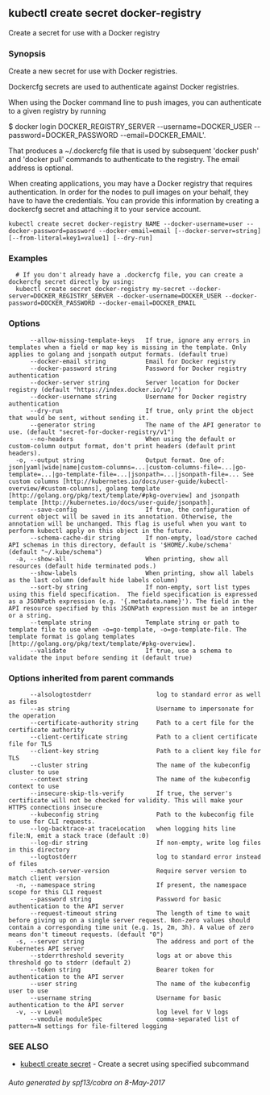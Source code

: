 ## kubectl create secret docker-registry

Create a secret for use with a Docker registry

### Synopsis


Create a new secret for use with Docker registries. 

Dockercfg secrets are used to authenticate against Docker registries. 

When using the Docker command line to push images, you can authenticate to a given registry by running 

  $ docker login DOCKER_REGISTRY_SERVER --username=DOCKER_USER --password=DOCKER_PASSWORD --email=DOCKER_EMAIL'.
  
That produces a ~/.dockercfg file that is used by subsequent 'docker push' and 'docker pull' commands to authenticate to the registry. The email address is optional. 

When creating applications, you may have a Docker registry that requires authentication.  In order for the nodes to pull images on your behalf, they have to have the credentials.  You can provide this information by creating a dockercfg secret and attaching it to your service account.

```
kubectl create secret docker-registry NAME --docker-username=user --docker-password=password --docker-email=email [--docker-server=string] [--from-literal=key1=value1] [--dry-run]
```

### Examples

```
  # If you don't already have a .dockercfg file, you can create a dockercfg secret directly by using:
  kubectl create secret docker-registry my-secret --docker-server=DOCKER_REGISTRY_SERVER --docker-username=DOCKER_USER --docker-password=DOCKER_PASSWORD --docker-email=DOCKER_EMAIL
```

### Options

```
      --allow-missing-template-keys   If true, ignore any errors in templates when a field or map key is missing in the template. Only applies to golang and jsonpath output formats. (default true)
      --docker-email string           Email for Docker registry
      --docker-password string        Password for Docker registry authentication
      --docker-server string          Server location for Docker registry (default "https://index.docker.io/v1/")
      --docker-username string        Username for Docker registry authentication
      --dry-run                       If true, only print the object that would be sent, without sending it.
      --generator string              The name of the API generator to use. (default "secret-for-docker-registry/v1")
      --no-headers                    When using the default or custom-column output format, don't print headers (default print headers).
  -o, --output string                 Output format. One of: json|yaml|wide|name|custom-columns=...|custom-columns-file=...|go-template=...|go-template-file=...|jsonpath=...|jsonpath-file=... See custom columns [http://kubernetes.io/docs/user-guide/kubectl-overview/#custom-columns], golang template [http://golang.org/pkg/text/template/#pkg-overview] and jsonpath template [http://kubernetes.io/docs/user-guide/jsonpath].
      --save-config                   If true, the configuration of current object will be saved in its annotation. Otherwise, the annotation will be unchanged. This flag is useful when you want to perform kubectl apply on this object in the future.
      --schema-cache-dir string       If non-empty, load/store cached API schemas in this directory, default is '$HOME/.kube/schema' (default "~/.kube/schema")
  -a, --show-all                      When printing, show all resources (default hide terminated pods.)
      --show-labels                   When printing, show all labels as the last column (default hide labels column)
      --sort-by string                If non-empty, sort list types using this field specification.  The field specification is expressed as a JSONPath expression (e.g. '{.metadata.name}'). The field in the API resource specified by this JSONPath expression must be an integer or a string.
      --template string               Template string or path to template file to use when -o=go-template, -o=go-template-file. The template format is golang templates [http://golang.org/pkg/text/template/#pkg-overview].
      --validate                      If true, use a schema to validate the input before sending it (default true)
```

### Options inherited from parent commands

```
      --alsologtostderr                  log to standard error as well as files
      --as string                        Username to impersonate for the operation
      --certificate-authority string     Path to a cert file for the certificate authority
      --client-certificate string        Path to a client certificate file for TLS
      --client-key string                Path to a client key file for TLS
      --cluster string                   The name of the kubeconfig cluster to use
      --context string                   The name of the kubeconfig context to use
      --insecure-skip-tls-verify         If true, the server's certificate will not be checked for validity. This will make your HTTPS connections insecure
      --kubeconfig string                Path to the kubeconfig file to use for CLI requests.
      --log-backtrace-at traceLocation   when logging hits line file:N, emit a stack trace (default :0)
      --log-dir string                   If non-empty, write log files in this directory
      --logtostderr                      log to standard error instead of files
      --match-server-version             Require server version to match client version
  -n, --namespace string                 If present, the namespace scope for this CLI request
      --password string                  Password for basic authentication to the API server
      --request-timeout string           The length of time to wait before giving up on a single server request. Non-zero values should contain a corresponding time unit (e.g. 1s, 2m, 3h). A value of zero means don't timeout requests. (default "0")
  -s, --server string                    The address and port of the Kubernetes API server
      --stderrthreshold severity         logs at or above this threshold go to stderr (default 2)
      --token string                     Bearer token for authentication to the API server
      --user string                      The name of the kubeconfig user to use
      --username string                  Username for basic authentication to the API server
  -v, --v Level                          log level for V logs
      --vmodule moduleSpec               comma-separated list of pattern=N settings for file-filtered logging
```

### SEE ALSO
* [kubectl create secret](kubectl_create_secret.md)	 - Create a secret using specified subcommand

###### Auto generated by spf13/cobra on 8-May-2017
